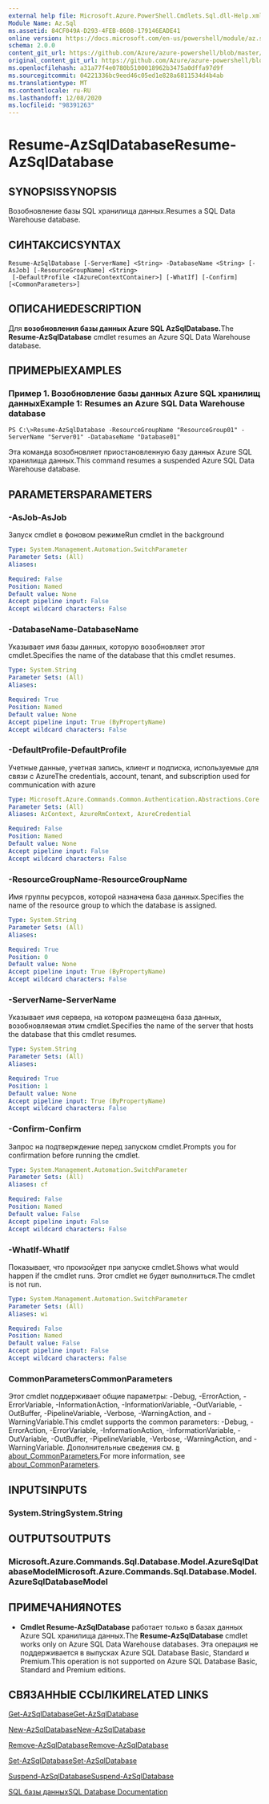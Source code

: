 ```yaml
---
external help file: Microsoft.Azure.PowerShell.Cmdlets.Sql.dll-Help.xml
Module Name: Az.Sql
ms.assetid: 84CF049A-D293-4FEB-8608-179146EADE41
online version: https://docs.microsoft.com/en-us/powershell/module/az.sql/resume-azsqldatabase
schema: 2.0.0
content_git_url: https://github.com/Azure/azure-powershell/blob/master/src/Sql/Sql/help/Resume-AzSqlDatabase.md
original_content_git_url: https://github.com/Azure/azure-powershell/blob/master/src/Sql/Sql/help/Resume-AzSqlDatabase.md
ms.openlocfilehash: a31a77f4e0780b5100018962b3475a0dffa97d9f
ms.sourcegitcommit: 04221336bc9eed46c05ed1e828a6811534d4b4ab
ms.translationtype: MT
ms.contentlocale: ru-RU
ms.lasthandoff: 12/08/2020
ms.locfileid: "98391263"
---
```

# <span data-ttu-id="b8a76-101">Resume-AzSqlDatabase</span><span class="sxs-lookup"><span data-stu-id="b8a76-101">Resume-AzSqlDatabase</span></span>

## <span data-ttu-id="b8a76-102">SYNOPSIS</span><span class="sxs-lookup"><span data-stu-id="b8a76-102">SYNOPSIS</span></span>
<span data-ttu-id="b8a76-103">Возобновление базы SQL хранилища данных.</span><span class="sxs-lookup"><span data-stu-id="b8a76-103">Resumes a SQL Data Warehouse database.</span></span>

## <span data-ttu-id="b8a76-104">СИНТАКСИС</span><span class="sxs-lookup"><span data-stu-id="b8a76-104">SYNTAX</span></span>

```
Resume-AzSqlDatabase [-ServerName] <String> -DatabaseName <String> [-AsJob] [-ResourceGroupName] <String>
 [-DefaultProfile <IAzureContextContainer>] [-WhatIf] [-Confirm] [<CommonParameters>]
```

## <span data-ttu-id="b8a76-105">ОПИСАНИЕ</span><span class="sxs-lookup"><span data-stu-id="b8a76-105">DESCRIPTION</span></span>
<span data-ttu-id="b8a76-106">Для **возобновления базы данных Azure SQL AzSqlDatabase.**</span><span class="sxs-lookup"><span data-stu-id="b8a76-106">The **Resume-AzSqlDatabase** cmdlet resumes an Azure SQL Data Warehouse database.</span></span>

## <span data-ttu-id="b8a76-107">ПРИМЕРЫ</span><span class="sxs-lookup"><span data-stu-id="b8a76-107">EXAMPLES</span></span>

### <span data-ttu-id="b8a76-108">Пример 1. Возобновление базы данных Azure SQL хранилищ данных</span><span class="sxs-lookup"><span data-stu-id="b8a76-108">Example 1: Resumes an Azure SQL Data Warehouse database</span></span>
```
PS C:\>Resume-AzSqlDatabase -ResourceGroupName "ResourceGroup01" -ServerName "Server01" -DatabaseName "Database01"
```

<span data-ttu-id="b8a76-109">Эта команда возобновляет приостановленную базу данных Azure SQL хранилища данных.</span><span class="sxs-lookup"><span data-stu-id="b8a76-109">This command resumes a suspended Azure SQL Data Warehouse database.</span></span>

## <span data-ttu-id="b8a76-110">PARAMETERS</span><span class="sxs-lookup"><span data-stu-id="b8a76-110">PARAMETERS</span></span>

### <span data-ttu-id="b8a76-111">-AsJob</span><span class="sxs-lookup"><span data-stu-id="b8a76-111">-AsJob</span></span>
<span data-ttu-id="b8a76-112">Запуск cmdlet в фоновом режиме</span><span class="sxs-lookup"><span data-stu-id="b8a76-112">Run cmdlet in the background</span></span>

```yaml
Type: System.Management.Automation.SwitchParameter
Parameter Sets: (All)
Aliases:

Required: False
Position: Named
Default value: None
Accept pipeline input: False
Accept wildcard characters: False
```

### <span data-ttu-id="b8a76-113">-DatabaseName</span><span class="sxs-lookup"><span data-stu-id="b8a76-113">-DatabaseName</span></span>
<span data-ttu-id="b8a76-114">Указывает имя базы данных, которую возобновляет этот cmdlet.</span><span class="sxs-lookup"><span data-stu-id="b8a76-114">Specifies the name of the database that this cmdlet resumes.</span></span>

```yaml
Type: System.String
Parameter Sets: (All)
Aliases:

Required: True
Position: Named
Default value: None
Accept pipeline input: True (ByPropertyName)
Accept wildcard characters: False
```

### <span data-ttu-id="b8a76-115">-DefaultProfile</span><span class="sxs-lookup"><span data-stu-id="b8a76-115">-DefaultProfile</span></span>
<span data-ttu-id="b8a76-116">Учетные данные, учетная запись, клиент и подписка, используемые для связи с Azure</span><span class="sxs-lookup"><span data-stu-id="b8a76-116">The credentials, account, tenant, and subscription used for communication with azure</span></span>

```yaml
Type: Microsoft.Azure.Commands.Common.Authentication.Abstractions.Core.IAzureContextContainer
Parameter Sets: (All)
Aliases: AzContext, AzureRmContext, AzureCredential

Required: False
Position: Named
Default value: None
Accept pipeline input: False
Accept wildcard characters: False
```

### <span data-ttu-id="b8a76-117">-ResourceGroupName</span><span class="sxs-lookup"><span data-stu-id="b8a76-117">-ResourceGroupName</span></span>
<span data-ttu-id="b8a76-118">Имя группы ресурсов, которой назначена база данных.</span><span class="sxs-lookup"><span data-stu-id="b8a76-118">Specifies the name of the resource group to which the database is assigned.</span></span>

```yaml
Type: System.String
Parameter Sets: (All)
Aliases:

Required: True
Position: 0
Default value: None
Accept pipeline input: True (ByPropertyName)
Accept wildcard characters: False
```

### <span data-ttu-id="b8a76-119">-ServerName</span><span class="sxs-lookup"><span data-stu-id="b8a76-119">-ServerName</span></span>
<span data-ttu-id="b8a76-120">Указывает имя сервера, на котором размещена база данных, возобновляемая этим cmdlet.</span><span class="sxs-lookup"><span data-stu-id="b8a76-120">Specifies the name of the server that hosts the database that this cmdlet resumes.</span></span>

```yaml
Type: System.String
Parameter Sets: (All)
Aliases:

Required: True
Position: 1
Default value: None
Accept pipeline input: True (ByPropertyName)
Accept wildcard characters: False
```

### <span data-ttu-id="b8a76-121">-Confirm</span><span class="sxs-lookup"><span data-stu-id="b8a76-121">-Confirm</span></span>
<span data-ttu-id="b8a76-122">Запрос на подтверждение перед запуском cmdlet.</span><span class="sxs-lookup"><span data-stu-id="b8a76-122">Prompts you for confirmation before running the cmdlet.</span></span>

```yaml
Type: System.Management.Automation.SwitchParameter
Parameter Sets: (All)
Aliases: cf

Required: False
Position: Named
Default value: False
Accept pipeline input: False
Accept wildcard characters: False
```

### <span data-ttu-id="b8a76-123">-WhatIf</span><span class="sxs-lookup"><span data-stu-id="b8a76-123">-WhatIf</span></span>
<span data-ttu-id="b8a76-124">Показывает, что произойдет при запуске cmdlet.</span><span class="sxs-lookup"><span data-stu-id="b8a76-124">Shows what would happen if the cmdlet runs.</span></span>
<span data-ttu-id="b8a76-125">Этот cmdlet не будет выполниться.</span><span class="sxs-lookup"><span data-stu-id="b8a76-125">The cmdlet is not run.</span></span>

```yaml
Type: System.Management.Automation.SwitchParameter
Parameter Sets: (All)
Aliases: wi

Required: False
Position: Named
Default value: False
Accept pipeline input: False
Accept wildcard characters: False
```

### <span data-ttu-id="b8a76-126">CommonParameters</span><span class="sxs-lookup"><span data-stu-id="b8a76-126">CommonParameters</span></span>
<span data-ttu-id="b8a76-127">Этот cmdlet поддерживает общие параметры: -Debug, -ErrorAction, -ErrorVariable, -InformationAction, -InformationVariable, -OutVariable, -OutBuffer, -PipelineVariable, -Verbose, -WarningAction, and -WarningVariable.</span><span class="sxs-lookup"><span data-stu-id="b8a76-127">This cmdlet supports the common parameters: -Debug, -ErrorAction, -ErrorVariable, -InformationAction, -InformationVariable, -OutVariable, -OutBuffer, -PipelineVariable, -Verbose, -WarningAction, and -WarningVariable.</span></span> <span data-ttu-id="b8a76-128">Дополнительные сведения см. [в about_CommonParameters.](http://go.microsoft.com/fwlink/?LinkID=113216)</span><span class="sxs-lookup"><span data-stu-id="b8a76-128">For more information, see [about_CommonParameters](http://go.microsoft.com/fwlink/?LinkID=113216).</span></span>

## <span data-ttu-id="b8a76-129">INPUTS</span><span class="sxs-lookup"><span data-stu-id="b8a76-129">INPUTS</span></span>

### <span data-ttu-id="b8a76-130">System.String</span><span class="sxs-lookup"><span data-stu-id="b8a76-130">System.String</span></span>

## <span data-ttu-id="b8a76-131">OUTPUTS</span><span class="sxs-lookup"><span data-stu-id="b8a76-131">OUTPUTS</span></span>

### <span data-ttu-id="b8a76-132">Microsoft.Azure.Commands.Sql.Database.Model.AzureSqlDatabaseModel</span><span class="sxs-lookup"><span data-stu-id="b8a76-132">Microsoft.Azure.Commands.Sql.Database.Model.AzureSqlDatabaseModel</span></span>

## <span data-ttu-id="b8a76-133">ПРИМЕЧАНИЯ</span><span class="sxs-lookup"><span data-stu-id="b8a76-133">NOTES</span></span>
* <span data-ttu-id="b8a76-134">**Cmdlet Resume-AzSqlDatabase** работает только в базах данных Azure SQL хранилища данных.</span><span class="sxs-lookup"><span data-stu-id="b8a76-134">The **Resume-AzSqlDatabase** cmdlet works only on Azure SQL Data Warehouse databases.</span></span> <span data-ttu-id="b8a76-135">Эта операция не поддерживается в выпусках Azure SQL Database Basic, Standard и Premium.</span><span class="sxs-lookup"><span data-stu-id="b8a76-135">This operation is not supported on Azure SQL Database Basic, Standard and Premium editions.</span></span>

## <span data-ttu-id="b8a76-136">СВЯЗАННЫЕ ССЫЛКИ</span><span class="sxs-lookup"><span data-stu-id="b8a76-136">RELATED LINKS</span></span>

[<span data-ttu-id="b8a76-137">Get-AzSqlDatabase</span><span class="sxs-lookup"><span data-stu-id="b8a76-137">Get-AzSqlDatabase</span></span>](./Get-AzSqlDatabase.md)

[<span data-ttu-id="b8a76-138">New-AzSqlDatabase</span><span class="sxs-lookup"><span data-stu-id="b8a76-138">New-AzSqlDatabase</span></span>](./New-AzSqlDatabase.md)

[<span data-ttu-id="b8a76-139">Remove-AzSqlDatabase</span><span class="sxs-lookup"><span data-stu-id="b8a76-139">Remove-AzSqlDatabase</span></span>](./Remove-AzSqlDatabase.md)

[<span data-ttu-id="b8a76-140">Set-AzSqlDatabase</span><span class="sxs-lookup"><span data-stu-id="b8a76-140">Set-AzSqlDatabase</span></span>](./Set-AzSqlDatabase.md)

[<span data-ttu-id="b8a76-141">Suspend-AzSqlDatabase</span><span class="sxs-lookup"><span data-stu-id="b8a76-141">Suspend-AzSqlDatabase</span></span>](./Suspend-AzSqlDatabase.md)

[<span data-ttu-id="b8a76-142">SQL базы данных</span><span class="sxs-lookup"><span data-stu-id="b8a76-142">SQL Database Documentation</span></span>](https://docs.microsoft.com/azure/sql-database/)


